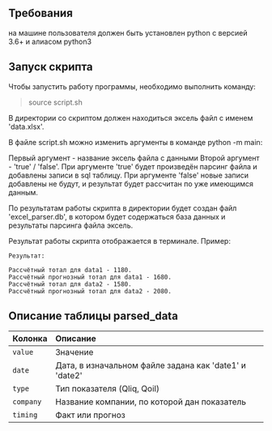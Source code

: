 ## Требования

на машине пользователя должен быть установлен python с версией 3.6+ и алиасом python3

## Запуск скрипта

Чтобы запустить работу программы, необходимо выполнить команду:

> source script.sh

В директории со скриптом должен находиться эксель файл с именем 'data.xlsx'.

В файле script.sh можно изменить аргументы в команде python -m main:

Первый аргумент - название эксель файла с данными
Второй аргумент - 'true' / 'false'. При аргументе 'true' будет произведён парсинг файла и добавлены записи в sql таблицу. При аргументе 'false' новые записи добавлены не будут, и результат будет рассчитан по уже имеющимся данным.

По результатам работы скрипта в директории будет создан файл 'excel_parser.db', в котором будет содержаться база данных и результаты парсинга файла эксель.

Результат работы скрипта отображается в терминале. Пример:

```
Результат:
 
Рассчётный тотал для data1 - 1180.
Рассчётный прогнозный тотал для data1 - 1680.
Рассчётный тотал для data2 - 1580.
Рассчётный прогнозный тотал для data2 - 2080.
```

## Описание таблицы parsed_data

| Колонка     | Описание |
| :---         |     :--- |
| `value` | Значение |
| `date` | Дата, в изначальном файле задана как 'date1' и 'date2'|
| `type` | Тип показателя (Qliq, Qoil) |
| `company` | Название компании, по которой дан показатель |
| `timing` | Факт или прогноз |

